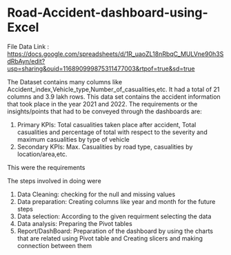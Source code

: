 # Road-Accident-dashboard-using-Excel
File Data Link : https://docs.google.com/spreadsheets/d/1R_uaoZL18nRbqC_MULVne90h3SdRbAyn/edit?usp=sharing&ouid=116890999875311477003&rtpof=true&sd=true

The Dataset contains many columns like Accident_index,Vehicle_type,Number_of_casualities,etc.
It had a total of 21 columns and 3.9 lakh rows.
This data set contains the accident information that took place in the year 2021 and 2022.
The requirements or the insights/points that had to be conveyed through the dashboards are:
1. Primary KPIs: Total casualities taken place after accident, Total casualities and percentage of total with respect to the severity and maximum casualities
by type of vehicle
2. Secondary KPIs: Max. Casualities by road type, casualities by location/area,etc.

This were the requirements

The steps involved in doing were
1. Data Cleaning: checking for the null and missing values
2. Data preparation: Creating columns like year and month for the future steps
3. Data selection: According to the given requirment selecting the data
4. Data analysis: Preparing the Pivot tables
5. Report/DashBoard: Preparation of the dashboard by using the charts that are related using Pivot table and Creating slicers and making connection between them
